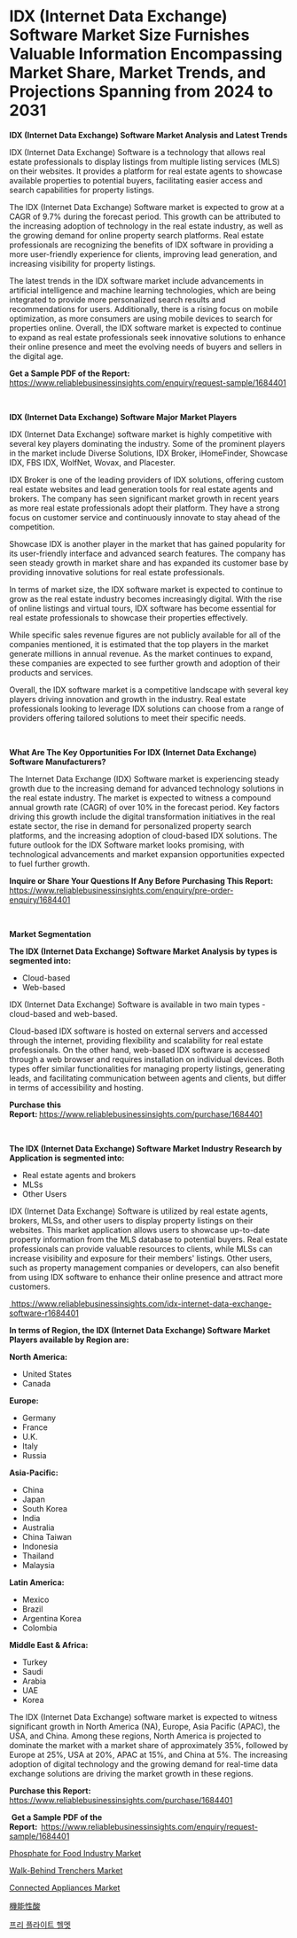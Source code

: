 <p><h1>IDX (Internet Data Exchange) Software Market Size Furnishes Valuable Information Encompassing Market Share, Market Trends, and Projections Spanning from 2024 to 2031</h1></p><p><strong>IDX (Internet Data Exchange) Software Market Analysis and Latest Trends</strong></p>
<p><p>IDX (Internet Data Exchange) Software is a technology that allows real estate professionals to display listings from multiple listing services (MLS) on their websites. It provides a platform for real estate agents to showcase available properties to potential buyers, facilitating easier access and search capabilities for property listings.</p><p>The IDX (Internet Data Exchange) Software market is expected to grow at a CAGR of 9.7% during the forecast period. This growth can be attributed to the increasing adoption of technology in the real estate industry, as well as the growing demand for online property search platforms. Real estate professionals are recognizing the benefits of IDX software in providing a more user-friendly experience for clients, improving lead generation, and increasing visibility for property listings.</p><p>The latest trends in the IDX software market include advancements in artificial intelligence and machine learning technologies, which are being integrated to provide more personalized search results and recommendations for users. Additionally, there is a rising focus on mobile optimization, as more consumers are using mobile devices to search for properties online. Overall, the IDX software market is expected to continue to expand as real estate professionals seek innovative solutions to enhance their online presence and meet the evolving needs of buyers and sellers in the digital age.</p></p>
<p><strong>Get a Sample PDF of the Report:&nbsp;</strong> <a href="https://www.reliablebusinessinsights.com/enquiry/request-sample/1684401">https://www.reliablebusinessinsights.com/enquiry/request-sample/1684401</a></p>
<p>&nbsp;</p>
<p><strong>IDX (Internet Data Exchange) Software Major Market Players</strong></p>
<p><p>IDX (Internet Data Exchange) software market is highly competitive with several key players dominating the industry. Some of the prominent players in the market include Diverse Solutions, IDX Broker, iHomeFinder, Showcase IDX, FBS IDX, WolfNet, Wovax, and Placester.</p><p>IDX Broker is one of the leading providers of IDX solutions, offering custom real estate websites and lead generation tools for real estate agents and brokers. The company has seen significant market growth in recent years as more real estate professionals adopt their platform. They have a strong focus on customer service and continuously innovate to stay ahead of the competition.</p><p>Showcase IDX is another player in the market that has gained popularity for its user-friendly interface and advanced search features. The company has seen steady growth in market share and has expanded its customer base by providing innovative solutions for real estate professionals.</p><p>In terms of market size, the IDX software market is expected to continue to grow as the real estate industry becomes increasingly digital. With the rise of online listings and virtual tours, IDX software has become essential for real estate professionals to showcase their properties effectively.</p><p>While specific sales revenue figures are not publicly available for all of the companies mentioned, it is estimated that the top players in the market generate millions in annual revenue. As the market continues to expand, these companies are expected to see further growth and adoption of their products and services.</p><p>Overall, the IDX software market is a competitive landscape with several key players driving innovation and growth in the industry. Real estate professionals looking to leverage IDX solutions can choose from a range of providers offering tailored solutions to meet their specific needs.</p></p>
<p>&nbsp;</p>
<p><strong>What Are The Key Opportunities For IDX (Internet Data Exchange) Software Manufacturers?</strong></p>
<p><p>The Internet Data Exchange (IDX) Software market is experiencing steady growth due to the increasing demand for advanced technology solutions in the real estate industry. The market is expected to witness a compound annual growth rate (CAGR) of over 10% in the forecast period. Key factors driving this growth include the digital transformation initiatives in the real estate sector, the rise in demand for personalized property search platforms, and the increasing adoption of cloud-based IDX solutions. The future outlook for the IDX Software market looks promising, with technological advancements and market expansion opportunities expected to fuel further growth.</p></p>
<p><strong>Inquire or Share Your Questions If Any Before Purchasing This Report:</strong> <a href="https://www.reliablebusinessinsights.com/enquiry/pre-order-enquiry/1684401">https://www.reliablebusinessinsights.com/enquiry/pre-order-enquiry/1684401</a></p>
<p>&nbsp;</p>
<p><strong>Market Segmentation</strong></p>
<p><strong>The IDX (Internet Data Exchange) Software Market Analysis by types is segmented into:</strong></p>
<p><ul><li>Cloud-based</li><li>Web-based</li></ul></p>
<p><p>IDX (Internet Data Exchange) Software is available in two main types - cloud-based and web-based. </p><p>Cloud-based IDX software is hosted on external servers and accessed through the internet, providing flexibility and scalability for real estate professionals. On the other hand, web-based IDX software is accessed through a web browser and requires installation on individual devices. Both types offer similar functionalities for managing property listings, generating leads, and facilitating communication between agents and clients, but differ in terms of accessibility and hosting.</p></p>
<p><strong>Purchase this Report:&nbsp;</strong><a href="https://www.reliablebusinessinsights.com/purchase/1684401">https://www.reliablebusinessinsights.com/purchase/1684401</a></p>
<p>&nbsp;</p>
<p><strong>The IDX (Internet Data Exchange) Software Market Industry Research by Application is segmented into:</strong></p>
<p><ul><li>Real estate agents and brokers</li><li>MLSs</li><li>Other Users</li></ul></p>
<p><p>IDX (Internet Data Exchange) Software is utilized by real estate agents, brokers, MLSs, and other users to display property listings on their websites. This market application allows users to showcase up-to-date property information from the MLS database to potential buyers. Real estate professionals can provide valuable resources to clients, while MLSs can increase visibility and exposure for their members' listings. Other users, such as property management companies or developers, can also benefit from using IDX software to enhance their online presence and attract more customers.</p></p>
<p><a href="https://www.reliablebusinessinsights.com/idx-internet-data-exchange-software-r1684401">&nbsp;https://www.reliablebusinessinsights.com/idx-internet-data-exchange-software-r1684401</a></p>
<p><strong>In terms of Region, the IDX (Internet Data Exchange) Software Market Players available by Region are:</strong></p>
<p>
    <p> <strong> North America: </strong>
        <ul>
            <li>United States</li>
            <li>Canada</li>
        </ul>
        </p> 
    <p> <strong> Europe: </strong>
        <ul>
            <li>Germany</li>
            <li>France</li>
            <li>U.K.</li>
            <li>Italy</li>
            <li>Russia</li>
        </ul>
        </p> 
    <p> <strong> Asia-Pacific: </strong>
        <ul>
            <li>China</li>
            <li>Japan</li>
            <li>South Korea</li>
            <li>India</li>
            <li>Australia</li>
            <li>China Taiwan</li>
            <li>Indonesia</li>
            <li>Thailand</li>
            <li>Malaysia</li>
        </ul>
        </p> 
    <p> <strong> Latin America: </strong>
        <ul>
            <li>Mexico</li>
            <li>Brazil</li>
            <li>Argentina Korea</li>
            <li>Colombia</li>
        </ul>
        </p> 
    <p> <strong> Middle East & Africa: </strong>
        <ul>
            <li>Turkey</li>
            <li>Saudi</li>
            <li>Arabia</li>
            <li>UAE</li>
            <li>Korea</li>
        </ul>
    </p>
    </p>
<p><p>The IDX (Internet Data Exchange) software market is expected to witness significant growth in North America (NA), Europe, Asia Pacific (APAC), the USA, and China. Among these regions, North America is projected to dominate the market with a market share of approximately 35%, followed by Europe at 25%, USA at 20%, APAC at 15%, and China at 5%. The increasing adoption of digital technology and the growing demand for real-time data exchange solutions are driving the market growth in these regions.</p></p>
<p><strong>Purchase this Report: </strong><a href="https://www.reliablebusinessinsights.com/purchase/1684401">https://www.reliablebusinessinsights.com/purchase/1684401</a></p>
<p>&nbsp;<strong>Get a Sample PDF of the Report:&nbsp;&nbsp;</strong><a href="https://www.reliablebusinessinsights.com/enquiry/request-sample/1684401">https://www.reliablebusinessinsights.com/enquiry/request-sample/1684401</a></p>
<p><strong></strong></p>
<p><p><a href="https://github.com/ruddyyedelwadw/Market-Research-Report-List-2/blob/main/phosphate-for-food-industry-market.md">Phosphate for Food Industry Market</a></p><p><a href="https://github.com/jaidynmorantestelletmjzya/Market-Research-Report-List-3/blob/main/walk-behind-trenchers-market.md">Walk-Behind Trenchers Market</a></p><p><a href="https://issuu.com/reportprime-2/docs/connected-appliances-market-size-2030.pptx">Connected Appliances Market</a></p><p><a href="https://github.com/moulafa/Market-Research-Report-List-2/blob/main/5997079110824.md">機能性酸</a></p><p><a href="https://github.com/Edwards13Jessica/Market-Research-Report-List-1/blob/main/1627732105573.md">프리 플라이트 헬멧</a></p></p>
